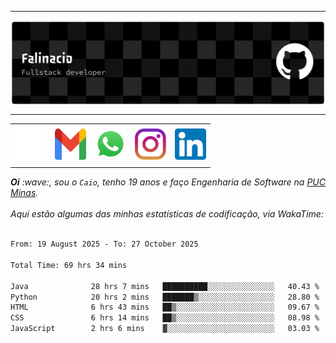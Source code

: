 -----

<div>
<img align="center" alt="Header" src="img/github-header-banner.png"/>
</div>

-----

<div align="center">
<table>
<tr>
 <td align="center" colspan="11"></td>
</tr> 
<tr>

<td><a href="https://github.com/caiofalsantos" target="_blank"><img src="img/github2.png" width="50px" height="50px"/></a>
</td>
<td><a href="mailto:caiofalinacio@gmail.com" target="_blank"><img src="img/gmail3.png" width="50px" height="50px"/></a>
</td>
<td><a href="https://wa.me/5531995597489" target="_blank"><img src="img/wpp2.png" width="50px" height="50px"/></a>
</td>
<td><a href="https://www.instagram.com/caiofalinacio/" target="_blank"><img src="img/insta2.png" width="50px" height="50px"/></a>
</td>
<td><a href="https://www.linkedin.com/in/caio-falinacio-464b18357" target="_blank"><img src="img/linkedin2.png" width="50px" height="50px"/></a>
</td>

</tr>
<tr>
 <td align="center" colspan="11"></td>
</tr> 
</table>
</div>

<div align="justify">
<i><b>Oi</b> :wave:, sou o <code>Caio</code>, tenho 19 anos e faço Engenharia de Software na <a href="https://www.pucminas.br/" target="_blank">PUC Minas</a>.</i> 
<i><br><br>Aqui estão algumas das minhas estatísticas de codificação, via WakaTime:</i>
</div>
<br>
<!--START_SECTION:waka-->

```txt
From: 19 August 2025 - To: 27 October 2025

Total Time: 69 hrs 34 mins

Java              28 hrs 7 mins   ██████████░░░░░░░░░░░░░░░   40.43 %
Python            20 hrs 2 mins   ███████▒░░░░░░░░░░░░░░░░░   28.80 %
HTML              6 hrs 43 mins   ██▒░░░░░░░░░░░░░░░░░░░░░░   09.67 %
CSS               6 hrs 14 mins   ██▒░░░░░░░░░░░░░░░░░░░░░░   08.98 %
JavaScript        2 hrs 6 mins    ▓░░░░░░░░░░░░░░░░░░░░░░░░   03.03 %
```

<!--END_SECTION:waka-->







